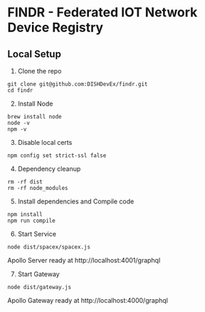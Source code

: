 # FINDR - Federated IOT Network Device Registry

## __Local Setup__
1. Clone the repo
  ```console
  git clone git@github.com:DISHDevEx/findr.git
  cd findr
  ```
2. Install Node
  ```console
  brew install node
  node -v
  npm -v
  ```
3. Disable local certs
  ```console
  npm config set strict-ssl false
  ```
4. Dependency cleanup
  ```console
  rm -rf dist
  rm -rf node_modules
  ```
5. Install dependencies and Compile code
  ```console
  npm install
  npm run compile
  ```
6. Start Service
  ```console
  node dist/spacex/spacex.js
  ```
  Apollo Server ready at http://localhost:4001/graphql

7. Start Gateway
  ```console
  node dist/gateway.js
  ```
  Apollo Gateway ready at http://localhost:4000/graphql
